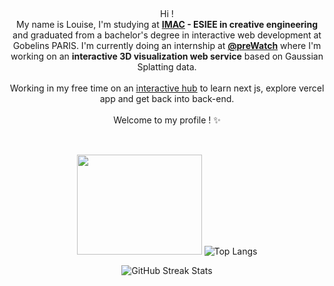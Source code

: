 <br><p align="center">Hi !<br> My name is Louise, I'm studying at <b>[IMAC](https://ingenieur-imac.fr/) - ESIEE in creative engineering</b> and graduated
    from a bachelor's degree in interactive web development at Gobelins PARIS. I'm currently doing an internship at **[@preWatch](https://www.prewatch.io/)** where I'm working on an **interactive 3D visualization web service** based on Gaussian Splatting data.
    <br><br>
    Working in my free time on an [interactive hub](https://github.com/LouisePrd/WeShouldDoThis) to learn next js, explore vercel app and get back into back-end.
    <br><br>Welcome to my profile ! ✨<br>
</p>

##

<p align="center">
    <br><img width="200" height="160"
        src="https://user-images.githubusercontent.com/77757761/212425315-b9ae8e7d-c20a-4b7d-bd12-d83eefbf6fb2.gif">
    <img src="https://github-readme-stats.vercel.app/api/top-langs/?username=LouisePrd&theme=default&hide_border=false&include_all_commits=true&count_private=true&layout=compact"
        alt="Top Langs" />
    <br>
</p>


<p align="center">
    <img src="https://nirzak-streak-stats.vercel.app/?user=LouisePrd&theme=default&hide_border=false"
        alt="GitHub Streak Stats" />
</p>
